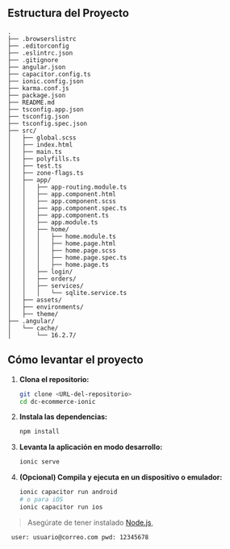 ## Estructura del Proyecto

```plaintext
.
├── .browserslistrc
├── .editorconfig
├── .eslintrc.json
├── .gitignore
├── angular.json
├── capacitor.config.ts
├── ionic.config.json
├── karma.conf.js
├── package.json
├── README.md
├── tsconfig.app.json
├── tsconfig.json
├── tsconfig.spec.json
├── src/
│   ├── global.scss
│   ├── index.html
│   ├── main.ts
│   ├── polyfills.ts
│   ├── test.ts
│   ├── zone-flags.ts
│   ├── app/
│   │   ├── app-routing.module.ts
│   │   ├── app.component.html
│   │   ├── app.component.scss
│   │   ├── app.component.spec.ts
│   │   ├── app.component.ts
│   │   ├── app.module.ts
│   │   ├── home/
│   │   │   ├── home.module.ts
│   │   │   ├── home.page.html
│   │   │   ├── home.page.scss
│   │   │   ├── home.page.spec.ts
│   │   │   ├── home.page.ts
│   │   ├── login/
│   │   ├── orders/
│   │   ├── services/
│   │   │   └── sqlite.service.ts
│   ├── assets/
│   ├── environments/
│   ├── theme/
├── .angular/
│   └── cache/
│       └── 16.2.7/
```

## Cómo levantar el proyecto

1. **Clona el repositorio:**
   ```sh
   git clone <URL-del-repositorio>
   cd dc-ecommerce-ionic
   ```
2. **Instala las dependencias:**
   ```sh
   npm install
   ```

3. **Levanta la aplicación en modo desarrollo:**
   ```sh
   ionic serve
   ```

4. **(Opcional) Compila y ejecuta en un dispositivo o emulador:**
   ```sh
   ionic capacitor run android
   # o para iOS
   ionic capacitor run ios
   ```

> Asegúrate de tener instalado [Node.js](https://nodejs.org/),


  ```sh
   user: usuario@correo.com pwd: 12345678
   
   ```
